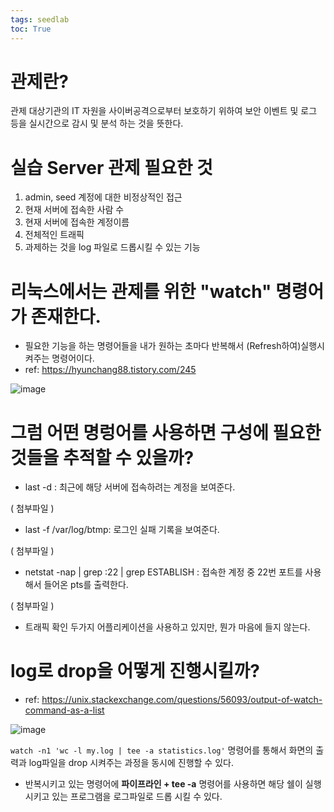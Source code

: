 ```yaml
---
tags: seedlab
toc: True
---
```


# 관제란?
관제 대상기관의 IT 자원을 사이버공격으로부터 보호하기 위하여 보안 이벤트 및 로그 등을 실시간으로 감시 및 분석 하는 것을 뜻한다.

# 실습 Server 관제 필요한 것
1. admin, seed 계정에 대한 비정상적인 접근
2. 현재 서버에 접속한 사람 수
3. 현재 서버에 접속한 계정이름
4. 전체적인 트래픽
5. 과제하는 것을 log 파일로 드롭시킬 수 있는 기능

# 리눅스에서는 관제를 위한 "watch" 명령어가 존재한다.
* 필요한 기능을 하는 명령어들을 내가 원하는 초마다 반복해서 (Refresh하여)실행시켜주는 명령어이다. 
* ref: <https://hyunchang88.tistory.com/245>

![image](https://user-images.githubusercontent.com/67637935/148711976-88ccf03c-be8f-4b5c-99ab-06bcba21994b.png)

# 그럼 어떤 명렁어를 사용하면 구성에 필요한 것들을 추적할 수 있을까?
* last -d : 최근에 해당 서버에 접속하려는 계정을 보여준다. 

( 첨부파일 )

* last -f /var/log/btmp: 로그인 실패 기록을 보여준다.

( 첨부파일 )

* netstat -nap | grep :22 | grep ESTABLISH : 접속한 계정 중 22번 포트를 사용해서 들어온 pts를 출력한다.

( 첨부파일 ) 

* 트래픽 확인
두가지 어플리케이션을 사용하고 있지만, 뭔가 마음에 들지 않는다.

# log로 drop을 어떻게 진행시킬까?
* ref: <https://unix.stackexchange.com/questions/56093/output-of-watch-command-as-a-list>

![image](https://user-images.githubusercontent.com/67637935/148712220-09a3262e-b0f9-42e0-b592-af8483b7fa52.png)

```watch -n1 'wc -l my.log | tee -a statistics.log'``` 명령어를 통해서 화면의 출력과 log파일을 drop 시켜주는 과정을 동시에 진행할 수 있다.
* 반복시키고 있는 명령어에 __파이프라인 + tee -a__ 명령어를 사용하면 해당 쉘이 실행시키고 있는 프로그램을 로그파일로 드롭 시킬 수 있다. 
